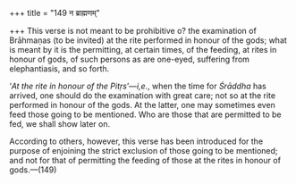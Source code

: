 +++
title = "149 न ब्राह्मणम्"

+++
This verse is not meant to be prohibitive o? the examination of
Brāhmaṇas (to be invited) at the rite performed in honour of the gods;
what is meant by it is the permitting, at certain times, of the feeding,
at rites in honour of gods, of such persons as are one-eyed, suffering
from elephantiasis, and so forth.

‘*At the rite in honour of the Pitṛs*’—*i,e*., when the time for
*Śrāddha* has arrived, one should do the examination with great care;
not so at the rite performed in honour of the gods. At the latter, one
may sometimes even feed those going to be mentioned. Who are those that
are permitted to be fed, we shall show later on.

According to others, however, this verse has been introduced for the
purpose of enjoining the strict exclusion of those going to be
mentioned; and not for that of permitting the feeding of those at the
rites in honour of gods.—(149)


